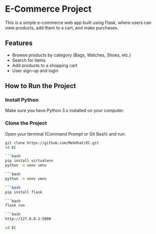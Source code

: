 # E-Commerce Project

This is a simple e-commerce web app built using Flask, where users can view products, add them to a cart, and make purchases.

## Features
- Browse products by category (Bags, Watches, Shoes, etc.)
- Search for items
- Add products to a shopping cart
- User sign-up and login

## How to Run the Project

### Install Python
Make sure you have Python 3.x installed on your computer.

### Clone the Project
Open your terminal (Command Prompt or Git Bash) and run:

```bash
git clone https://github.com/Mehdhat/EC.git
cd EC

```bash
pip install virtualenv
python -m venv venv

```bash
python -m venv venv

```bash
pip install flask

```bash
flask run

```bash
http://127.0.0.1:5000

cd EC
